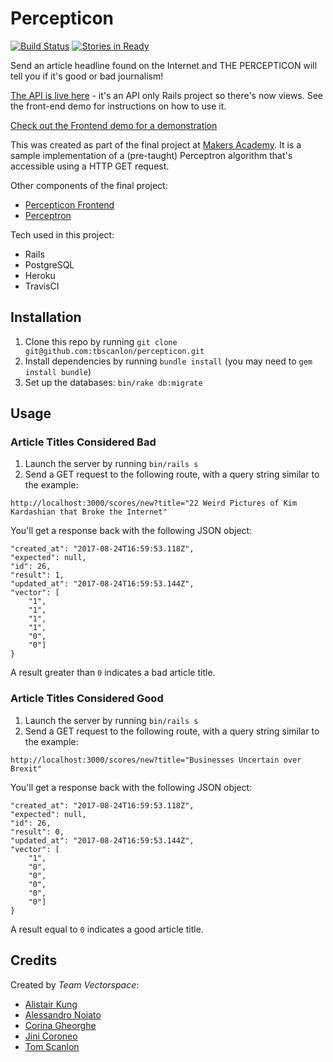 # Percepticon
[![Build Status](https://travis-ci.org/tbscanlon/percepticon.svg?branch=master)](https://travis-ci.org/tbscanlon/percepticon)
[![Stories in Ready](https://badge.waffle.io/tbscanlon/percepticon.svg?label=ready&title=Ready)](http://waffle.io/tbscanlon/percepticon)

Send an article headline found on the Internet and THE PERCEPTICON will tell you if it's good or bad journalism!

[The API is live here](https://perceptron.herokuapp.com) - it's an API only Rails project so there's now views. See the front-end demo for instructions on how to use it.

[Check out the Frontend demo for a demonstration](http://www.github.com/tbscanlon/percepticon-frontend)

This was created as part of the final project at [Makers Academy](www.makersacademy.com). It is a sample implementation of a (pre-taught) Perceptron algorithm that's accessible using a HTTP GET request.

Other components of the final project:
- [Percepticon Frontend](http://www.github.com/tbscanlon/percepticon-frontend)
- [Perceptron](https://github.com/terminalobject/Perceptron)

Tech used in this project:
- Rails
- PostgreSQL
- Heroku
- TravisCI

## Installation

1. Clone this repo by running `git clone git@github.com:tbscanlon/percepticon.git`
2. Install dependencies by running `bundle install` (you may need to `gem install bundle`)
3. Set up the databases: `bin/rake db:migrate`

## Usage
### Article Titles Considered Bad
1. Launch the server by running `bin/rails s`
2. Send a GET request to the following route, with a query string similar to the example:

```
http://localhost:3000/scores/new?title="22 Weird Pictures of Kim Kardashian that Broke the Internet"
```

You'll get a response back with the following JSON object:
```
"created_at": "2017-08-24T16:59:53.118Z",
"expected": null,
"id": 26,
"result": 1,
"updated_at": "2017-08-24T16:59:53.144Z",
"vector": [
    "1",
    "1",
    "1",
    "1",
    "0",
    "0"]
}
```

A result greater than ```0``` indicates a bad article title.

### Article Titles Considered Good
1. Launch the server by running `bin/rails s`
2. Send a GET request to the following route, with a query string similar to the example:

```
http://localhost:3000/scores/new?title="Businesses Uncertain over Brexit"
```

You'll get a response back with the following JSON object:
```
"created_at": "2017-08-24T16:59:53.118Z",
"expected": null,
"id": 26,
"result": 0,
"updated_at": "2017-08-24T16:59:53.144Z",
"vector": [
    "1",
    "0",
    "0",
    "0",
    "0",
    "0"]
}
```

A result equal to ```0``` indicates a good article title.

## Credits
Created by *Team Vectorspace*:
- [Alistair Kung](https://github.com/alistairkung)
- [Alessandro Noiato](https://github.com/terminalobject)
- [Corina Gheorghe](https://github.com/corina)
- [Jini Coroneo](https://github.com/jinimcoroneo)
- [Tom Scanlon](https://github.com/tbscanlon)

